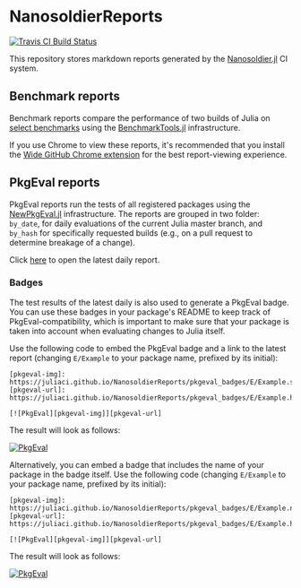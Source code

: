 # NanosoldierReports

[![Travis CI Build Status](https://travis-ci.com/JuliaCI/NanosoldierReports.svg?branch=master)](https://travis-ci.com/github/JuliaCI/NanosoldierReports/branches)

This repository stores markdown reports generated by the [Nanosoldier.jl](https://github.com/JuliaCI/Nanosoldier.jl) CI system.


## Benchmark reports

Benchmark reports compare the performance of two builds of Julia on [select benchmarks](https://github.com/JuliaCI/BaseBenchmarks.jl/) using the [BenchmarkTools.jl](https://github.com/JuliaCI/BenchmarkTools.jl) infrastructure.

If you use Chrome to view these reports, it's recommended that you install the [Wide GitHub Chrome extension](https://chrome.google.com/webstore/detail/wide-github/kaalofacklcidaampbokdplbklpeldpj?hl=en) for the best report-viewing experience.


## PkgEval reports

PkgEval reports run the tests of all registered packages using the [NewPkgEval.jl](https://github.com/JuliaComputing/NewPkgEval.jl) infrastructure. The reports are grouped in two folder: `by_date`, for daily evaluations of the current Julia master branch, and `by_hash` for specifically requested builds (e.g., on a pull request to determine breakage of a change).

Click [here](https://juliaci.github.io/NanosoldierReports/pkgeval_badges/report.html) to open the latest daily report.

### Badges

The test results of the latest daily is also used to generate a PkgEval badge. You can use these badges in your package's README to keep track of PkgEval-compatibility, which is important to make sure that your package is taken into account when evaluating changes to Julia itself.

Use the following code to embed the PkgEval badge and a link to the latest report (changing `E/Example` to your package name, prefixed by its initial):

```
[pkgeval-img]: https://juliaci.github.io/NanosoldierReports/pkgeval_badges/E/Example.svg
[pkgeval-url]: https://juliaci.github.io/NanosoldierReports/pkgeval_badges/E/Example.html

[![PkgEval][pkgeval-img]][pkgeval-url]
```

The result will look as follows:

[pkgeval-img-1]: https://juliaci.github.io/NanosoldierReports/pkgeval_badges/E/Example.svg
[pkgeval-url-1]: https://juliaci.github.io/NanosoldierReports/pkgeval_badges/E/Example.html

[![PkgEval][pkgeval-img-1]][pkgeval-url-1]

Alternatively, you can embed a badge that includes the name of your package in the badge itself. Use the following code (changing `E/Example` to your package name, prefixed by its initial):

```
[pkgeval-img]: https://juliaci.github.io/NanosoldierReports/pkgeval_badges/E/Example.named.svg
[pkgeval-url]: https://juliaci.github.io/NanosoldierReports/pkgeval_badges/E/Example.html

[![PkgEval][pkgeval-img]][pkgeval-url]
```

The result will look as follows:

[pkgeval-img-2]: https://juliaci.github.io/NanosoldierReports/pkgeval_badges/E/Example.named.svg
[pkgeval-url-2]: https://juliaci.github.io/NanosoldierReports/pkgeval_badges/E/Example.html

[![PkgEval][pkgeval-img-2]][pkgeval-url-2]
